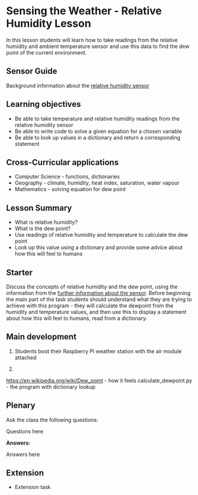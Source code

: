#  Sensing the Weather - Relative Humidity Lesson

In this lesson students will learn how to take readings from the relative humidity and ambient temperature sensor and use this data to find the dew point of the current environment.

## Sensor Guide

Background information about the [relative humidity sensor](about.md)

## Learning objectives

- Be able to take temperature and relative humidity readings from the relative humidity sensor
- Be able to write code to solve a given equation for a chosen variable
- Be able to look up values in a dictionary and return a corresponding statement

## Cross-Curricular applications

- Computer Science - functions, dictionaries
- Geography - climate, humidity, heat index, saturation, water vapour
- Mathematics - solving equation for dew point

## Lesson Summary

- What is relative humidity?
- What is the dew point?
- Use readings of relative humidity and temperature to calculate the dew point 
- Look up this value using a dictionary and provide some advice about how this will feel to humans

## Starter

Discuss the concepts of relative humidity and the dew point, using the information from the [further information about the sensor](about.md). Before beginning the main part of the task students should understand what they are trying to achieve with this program - they will calculate the dewpoint from the humidity and temperature values, and then use this to display a statement about how this will feel to humans, read from a dictionary.

## Main development

1. Students boot their Raspberry Pi weather station with the air module attached

1. 

https://en.wikipedia.org/wiki/Dew_point - how it feels 
calculate_dewpoint.py - the program with dictionary lookup

## Plenary

Ask the class the following questions:

Questions here

**Answers:**

Answers here


## Extension

- Extension task
